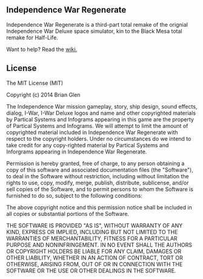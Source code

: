 ## Independence War Regenerate

Independence War Regenerate is a third-part total remake of the orignial Independence War Deluxe space simulator, kin to the Black Mesa total remake for Half-Life.

Want to help? Read the [wiki.](https://github.com/bglen/Independence-War-Regenerate/wiki)

## License

The MIT License (MIT)

Copyright (c) 2014 Brian Glen

The Independence War mission gameplay, story, ship design, sound effects, dialog, I-War, I-War Deluxe logos and name and other copyrighted materials by Partical Systems and Infograms appearing in this game are the property of Partical Systems and Infograms. We will attempt to limit the amount of copyrighted material included in Independence War Regenerate with respect to the copyright holders. Under no circumstances do we intend to take credit for any copy-righted material by Partical Systems and Inforgrams appearing in Independence War Regenerate.

Permission is hereby granted, free of charge, to any person obtaining a copy of this software and associated documentation files (the "Software"), to deal in the Software without restriction, including without limitation the rights to use, copy, modify, merge, publish, distribute, sublicense, and/or sell copies of the Software, and to permit persons to whom the Software is furnished to do so, subject to the following conditions:

The above copyright notice and this permission notice shall be included in all copies or substantial portions of the Software.

THE SOFTWARE IS PROVIDED "AS IS", WITHOUT WARRANTY OF ANY KIND, EXPRESS OR IMPLIED, INCLUDING BUT NOT LIMITED TO THE WARRANTIES OF MERCHANTABILITY, FITNESS FOR A PARTICULAR PURPOSE AND NONINFRINGEMENT. IN NO EVENT SHALL THE AUTHORS OR COPYRIGHT HOLDERS BE LIABLE FOR ANY CLAIM, DAMAGES OR OTHER LIABILITY, WHETHER IN AN ACTION OF CONTRACT, TORT OR OTHERWISE, ARISING FROM, OUT OF OR IN CONNECTION WITH THE SOFTWARE OR THE USE OR OTHER DEALINGS IN THE SOFTWARE.
